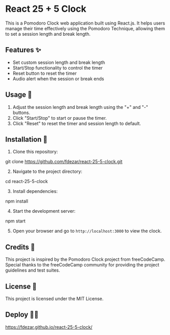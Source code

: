 # React 25 + 5 Clock

This is a Pomodoro Clock web application built using React.js. It helps users manage their time effectively using the Pomodoro Technique, allowing them to set a session length and break length.

## Features ✨

- Set custom session length and break length
- Start/Stop functionality to control the timer
- Reset button to reset the timer
- Audio alert when the session or break ends

## Usage 🚀

1. Adjust the session length and break length using the "+" and "-" buttons.
2. Click "Start/Stop" to start or pause the timer.
3. Click "Reset" to reset the timer and session length to default.

## Installation 🔧

1. Clone this repository:

git clone https://github.com/fdezar/react-25-5-clock.git

2. Navigate to the project directory:

cd react-25-5-clock

3. Install dependencies:

npm install

4. Start the development server:

npm start

5. Open your browser and go to `http://localhost:3000` to view the clock.

## Credits 🙌

This project is inspired by the Pomodoro Clock project from freeCodeCamp. Special thanks to the freeCodeCamp community for providing the project guidelines and test suites.

## License 📄

This project is licensed under the MIT License.

## Deploy 👨‍💻

https://fdezar.github.io/react-25-5-clock/

